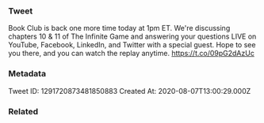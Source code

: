### Tweet
Book Club is back one more time today at 1pm ET. We're discussing chapters 10 &amp; 11 of The Infinite Game and answering your questions LIVE on YouTube, Facebook, LinkedIn, and Twitter with a special guest. Hope to see you there, and you can watch the replay anytime. https://t.co/09pG2dAzUc

### Metadata
Tweet ID: 1291720873481850883
Created At: 2020-08-07T13:00:29.000Z

### Related

